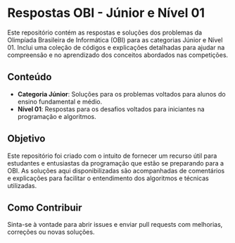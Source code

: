 # Respostas OBI - Júnior e Nível 01

Este repositório contém as respostas e soluções dos problemas da Olimpíada Brasileira de Informática (OBI) para as categorias Júnior e Nível 01. Inclui uma coleção de códigos e explicações detalhadas para ajudar na compreensão e no aprendizado dos conceitos abordados nas competições.

## Conteúdo

- **Categoria Júnior**: Soluções para os problemas voltados para alunos do ensino fundamental e médio.
- **Nível 01**: Respostas para os desafios voltados para iniciantes na programação e algoritmos.

## Objetivo

Este repositório foi criado com o intuito de fornecer um recurso útil para estudantes e entusiastas da programação que estão se preparando para a OBI. As soluções aqui disponibilizadas são acompanhadas de comentários e explicações para facilitar o entendimento dos algoritmos e técnicas utilizadas.

## Como Contribuir

Sinta-se à vontade para abrir issues e enviar pull requests com melhorias, correções ou novas soluções.
